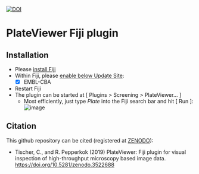 [![DOI](https://zenodo.org/badge/144602584.svg)](https://zenodo.org/badge/latestdoi/144602584)

# PlateViewer Fiji plugin

## Installation

- Please [install Fiji](fiji.sc)
- Within Fiji, please [enable below Update Site](https://imagej.net/Following_an_update_site): 
    - [X] EMBL-CBA
- Restart Fiji
- The plugin can be started at [ Plugins > Screening > PlateViewer... ]
    - Most efficiently, just type *Plate* into the Fiji search bar and hit [ Run ]:
![image](https://user-images.githubusercontent.com/2157566/80029189-b6a78d80-84e6-11ea-957d-6fe5f9d07f32.png)


## Citation

This github repository can be cited (registered at [ZENODO](https://zenodo.org/)):
- Tischer, C., and R. Pepperkok (2019) PlateViewer: Fiji plugin for visual inspection of high-throughput microscopy based image data. https://doi.org/10.5281/zenodo.3522688

